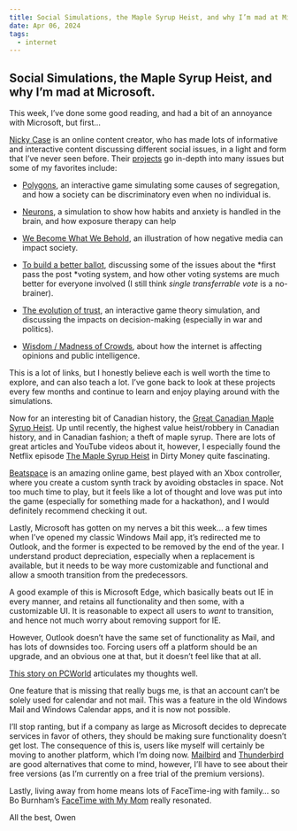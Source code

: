 ```yaml
---
title: Social Simulations, the Maple Syrup Heist, and why I’m mad at Microsoft.
date: Apr 06, 2024
tags:
  - internet
---
```


## Social Simulations, the Maple Syrup Heist, and why I’m mad at Microsoft.

This week, I’ve done some good reading, and had a bit of an annoyance with Microsoft, but first…

[Nicky Case](https://ncase.me/) is an online content creator, who has made lots of informative and interactive content discussing different social issues, in a light and form that I’ve never seen before. Their [projects](https://ncase.me/projects/) go in-depth into many issues but some of my favorites include:

* [Polygons](https://ncase.me/polygons/), an interactive game simulating some causes of segregation, and how a society can be discriminatory even when no individual is.

* [Neurons](https://ncase.me/neurons/), a simulation to show how habits and anxiety is handled in the brain, and how exposure therapy can help

* [We Become What We Behold](https://ncase.itch.io/wbwwb), an illustration of how negative media can impact society.

* [To build a better ballot](https://ncase.me/ballot/), discussing some of the issues about the *first pass the post *voting system, and how other voting systems are much better for everyone involved (I still think *single transferrable vote* is a no-brainer).

* [The evolution of trust](https://ncase.me/trust/), an interactive game theory simulation, and discussing the impacts on decision-making (especially in war and politics).

* [Wisdom / Madness of Crowds](https://ncase.me/crowds/), about how the internet is affecting opinions and public intelligence.

This is a lot of links, but I honestly believe each is well worth the time to explore, and can also teach a lot. I’ve gone back to look at these projects every few months and continue to learn and enjoy playing around with the simulations.

Now for an interesting bit of Canadian history, the [Great Canadian Maple Syrup Heist](https://en.wikipedia.org/wiki/Great_Canadian_Maple_Syrup_Heist). Up until recently, the highest value heist/robbery in Canadian history, and in Canadian fashion; a theft of maple syrup. There are lots of great articles and YouTube videos about it, however, I especially found the Netflix episode [The Maple Syrup Heist](https://www.imdb.com/title/tt7909196/) in Dirty Money quite fascinating.

[Beatspace](https://bolddunkley.itch.io/beatspace) is an amazing online game, best played with an Xbox controller, where you create a custom synth track by avoiding obstacles in space. Not too much time to play, but it feels like a lot of thought and love was put into the game (especially for something made for a hackathon), and I would definitely recommend checking it out.

Lastly, Microsoft has gotten on my nerves a bit this week… a few times when I’ve opened my classic Windows Mail app, it’s redirected me to Outlook, and the former is expected to be removed by the end of the year. I understand product depreciation, especially when a replacement is available, but it needs to be way more customizable and functional and allow a smooth transition from the predecessors.

A good example of this is Microsoft Edge, which basically beats out IE in every manner, and retains all functionality and then some, with a customizable UI. It is reasonable to expect all users to *want* to transition, and hence not much worry about removing support for IE.

However, Outlook doesn’t have the same set of functionality as Mail, and has lots of downsides too. Forcing users off a platform should be an upgrade, and an obvious one at that, but it doesn’t feel like that at all.

[This story on PCWorld](https://www.pcworld.com/article/606623/the-best-email-client-for-you-may-be-mail-not-outlook.html) articulates my thoughts well.

One feature that is missing that really bugs me, is that an account can’t be solely used for calendar and not mail. This was a feature in the old Windows Mail and Windows Calendar apps, and it is now not possible.

I’ll stop ranting, but if a company as large as Microsoft decides to deprecate services in favor of others, they should be making sure functionality doesn’t get lost. The consequence of this is, users like myself will certainly be moving to another platform, which I’m doing now. [Mailbird](https://www.getmailbird.com/) and [Thunderbird](https://www.thunderbird.net/en-GB/) are good alternatives that come to mind, however, I’ll have to see about their free versions (as I’m currently on a free trial of the premium versions).

Lastly, living away from home means lots of FaceTime-ing with family… so Bo Burnham’s [FaceTime with My Mom](https://www.youtube.com/watch?v=ChgFo74WxZ8) really resonated.

All the best,
Owen
